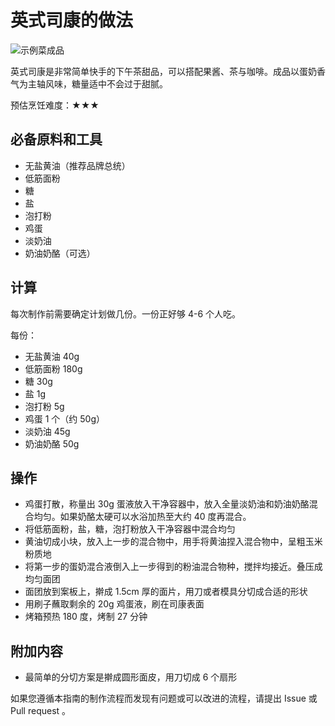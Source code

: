 # 英式司康的做法

![示例菜成品](英式司康.png)

英式司康是非常简单快手的下午茶甜品，可以搭配果酱、茶与咖啡。成品以蛋奶香气为主轴风味，糖量适中不会过于甜腻。

预估烹饪难度：★★★

## 必备原料和工具

- 无盐黄油（推荐品牌总统）
- 低筋面粉
- 糖
- 盐
- 泡打粉
- 鸡蛋
- 淡奶油
- 奶油奶酪（可选）

## 计算

每次制作前需要确定计划做几份。一份正好够 4-6 个人吃。

每份：

- 无盐黄油 40g
- 低筋面粉 180g
- 糖 30g
- 盐 1g
- 泡打粉 5g
- 鸡蛋 1 个（约 50g）
- 淡奶油 45g
- 奶油奶酪 50g

## 操作

- 鸡蛋打散，称量出 30g 蛋液放入干净容器中，放入全量淡奶油和奶油奶酪混合均匀。如果奶酪太硬可以水浴加热至大约 40 度再混合。
- 将低筋面粉，盐，糖，泡打粉放入干净容器中混合均匀
- 黄油切成小块，放入上一步的混合物中，用手将黄油捏入混合物中，呈粗玉米粉质地
- 将第一步的蛋奶混合液倒入上一步得到的粉油混合物种，搅拌均接近。叠压成均匀面团
- 面团放到案板上，擀成 1.5cm 厚的面片，用刀或者模具分切成合适的形状
- 用刷子蘸取剩余的 20g 鸡蛋液，刷在司康表面
- 烤箱预热 180 度，烤制 27 分钟

## 附加内容

- 最简单的分切方案是擀成圆形面皮，用刀切成 6 个扇形

如果您遵循本指南的制作流程而发现有问题或可以改进的流程，请提出 Issue 或 Pull request 。
